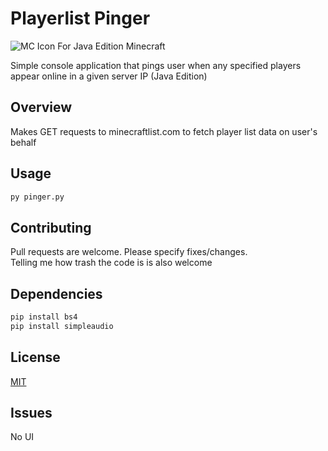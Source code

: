 # Playerlist Pinger 
![MC Icon](https://iili.io/6Jdw5g.png)
For Java Edition Minecraft 
 
Simple console application that pings user when any specified players appear online in a given server IP (Java Edition)

## Overview
Makes GET requests to minecraftlist.com to fetch player list data on user's behalf

## Usage
```bash
py pinger.py
```
## Contributing
Pull requests are welcome. Please specify fixes/changes.  
Telling me how trash the code is is also welcome

## Dependencies
```bash
pip install bs4
pip install simpleaudio
```
 
## License
[MIT](https://choosealicense.com/licenses/mit/)


## Issues
No UI 
